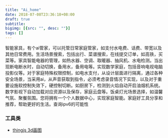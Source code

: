 ```yaml
---
title: "Ai_home"
date: 2018-07-08T23:36:18+08:00
draft: true
subtitle:
bigimg: [{src: "", desc: ""}]
tags: []
---
```


<!--more-->

智能家具，有个ai管家，可以托管日常家庭管家，如支付水电费、话费、带宽以及其他日常费用。生活场景搜索，包括出行、菜谱搜索，在线提交订单，如高铁，买菜等。家具智能电器的管理，如热水器、空调、取暖器、抽风机、水电检测。当出现断电断水时，自动切换，备用水，备用电等。实现数学家庭，包括音响电视电脑投影仪等。对于家庭特殊权限控制，如电水支付，从设计层面进行隔离，通过各种安全场景，当采用ai，从声音获取到指令，必须考虑录音情况下实现，以及对于重要设施软控制失效下，硬控制切断。如厨房下，检测到火焰自动开启油烟机系统。数字影视下自动加载对应资源以及保存，家庭云盘等。饭桌灯光场景选择，如温馨气氛、聚餐氛围。您将拥有一个个人数据中心，实现家庭智能。家庭好工具分享和推荐，帮助更好的生活。查询ipv6的可能性


### 工具类

- [thingjs 3d画图](http://www.thingjs.com)